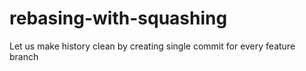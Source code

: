 # rebasing-with-squashing
Let us make history clean by creating single commit for every feature branch
